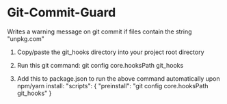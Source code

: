 # Git-Commit-Guard

Writes a warning message on git commit if files contain the string "unpkg.com"

1. Copy/paste the git_hooks directory into your project root directory

2. Run this git command:
git config core.hooksPath git_hooks

3. Add this to package.json to run the above command automatically upon npm/yarn install:
"scripts": {
    "preinstall": "git config core.hooksPath git_hooks"
}
